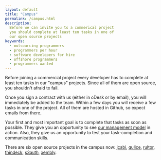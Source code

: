 ```yaml
---
layout: default
title: "Campus"
permalink: /campus.html
description:
  Before we can invite you to a commerical project
  you should complete at least ten tasks in one of
  our open source projects
keywords:
  - outsourcing programmers
  - programmers per hour
  - software developers for hire
  - offshore programmers
  - programmers wanted
---
```


Before joining a commercial project every developer has
to complete at least ten tasks in our "campus" projects. Since all of them
are open source, you shouldn't afraid to fail.

Once you sign a contract with us (either in oDesk or by email),
you will immediately be added to the team. Within a few days you
will receive a few tasks in one of the project. All of them are
hosted in Github, so expect emails from there.

Your first and most important goal is to complete that tasks
as soon as possible. They give you an opportunity to see
[our management model](http://www.yegor256.com/2014/04/17/how-xdsd-is-different.html) in action. Also, they give us
an opportunity to test your task-completion and communication
skills.

There are six open source projects in the campus now:
[jcabi](https://github.com/jcabi),
[qulice](https://github.com/teamed/qulice),
[rultor](https://github.com/yegor256/rultor),
[thindeck](https://github.com/yegor256/thindeck),
[s3auth](https://github.com/yegor256/s3auth),
[xembly](https://github.com/yegor256/xembly).

